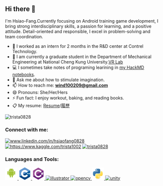 ## Hi there 👋

I'm Hsiao-Fang.Currently focusing on Android training game development, I bring strong interdisciplinary skills, a passion for learning, and a positive attitude. Detail-oriented and responsible, I excel in problem-solving and team coordination.

- 🔭 I worked as an intern for 2 months in the R&D center at Contrel Technology.
- 🌱 I am currently a graduate student in the Department of Mechanical Engineering at National Cheng Kung University.[VR Lab](https://vr.me.ncku.edu.tw/lab2014/cht)
- 💻 I sometimes take notes of programing learining in [my HackMD notebooks](https://hackmd.io/@Trista1002).
- 💬 Ask me about how to stimulate imagination.
- 📫 How to reach me: **wind100209@gmail.com**
- 😄 Pronouns: She/Her/Hers
- ⚡ Fun fact: I enjoy workout, baking, and reading books.
- 📋 My resume: [Resume](https://drive.google.com/file/d/1Vv7f0k-tjToCMM28T8ki07Im_lodCh-6/view?usp=sharing)/[履歷](https://drive.google.com/file/d/1tMv30XZ9bvImLgNMNi_9cRBorf22Wzyw/view?usp=sharing)
<p align="left"> <img src="https://komarev.com/ghpvc/?username=trista0828&label=Profile%20views&color=0e75b6&style=flat" alt="trista0828" /> </p>

<h3 align="left">Connect with me:</h3>
<p align="left">
<a href="https://linkedin.com/in/www.linkedin.com/in/hsiaofang0828" target="blank"><img align="center" src="https://raw.githubusercontent.com/rahuldkjain/github-profile-readme-generator/master/src/images/icons/Social/linked-in-alt.svg" alt="www.linkedin.com/in/hsiaofang0828" height="30" width="40" /></a>
<a href="https://kaggle.com/https://www.kaggle.com/trista1002" target="blank"><img align="center" src="https://raw.githubusercontent.com/rahuldkjain/github-profile-readme-generator/master/src/images/icons/Social/kaggle.svg" alt="https://www.kaggle.com/trista1002" height="30" width="40" /></a>
<a href="https://www.leetcode.com/trista0828" target="blank"><img align="center" src="https://raw.githubusercontent.com/rahuldkjain/github-profile-readme-generator/master/src/images/icons/Social/leet-code.svg" alt="trista0828" height="30" width="40" /></a>
</p>

<h3 align="left">Languages and Tools:</h3>
<p align="left"> <a href="https://developer.android.com" target="_blank" rel="noreferrer"> <img src="https://raw.githubusercontent.com/devicons/devicon/master/icons/android/android-original-wordmark.svg" alt="android" width="40" height="40"/> </a> <a href="https://www.w3schools.com/cpp/" target="_blank" rel="noreferrer"> <img src="https://raw.githubusercontent.com/devicons/devicon/master/icons/cplusplus/cplusplus-original.svg" alt="cplusplus" width="40" height="40"/> </a> <a href="https://www.w3schools.com/cs/" target="_blank" rel="noreferrer"> <img src="https://raw.githubusercontent.com/devicons/devicon/master/icons/csharp/csharp-original.svg" alt="csharp" width="40" height="40"/> </a> <a href="https://www.adobe.com/in/products/illustrator.html" target="_blank" rel="noreferrer"> <img src="https://www.vectorlogo.zone/logos/adobe_illustrator/adobe_illustrator-icon.svg" alt="illustrator" width="40" height="40"/> </a> <a href="https://opencv.org/" target="_blank" rel="noreferrer"> <img src="https://www.vectorlogo.zone/logos/opencv/opencv-icon.svg" alt="opencv" width="40" height="40"/> </a> <a href="https://www.python.org" target="_blank" rel="noreferrer"> <img src="https://raw.githubusercontent.com/devicons/devicon/master/icons/python/python-original.svg" alt="python" width="40" height="40"/> </a> <a href="https://unity.com/" target="_blank" rel="noreferrer"> <img src="https://www.vectorlogo.zone/logos/unity3d/unity3d-icon.svg" alt="unity" width="40" height="40"/> </a> </p>

<!--
**Trista0828/Trista0828** is a ✨ _special_ ✨ repository because its `README.md` (this file) appears on your GitHub profile.

Here are some ideas to get you started:


-->
